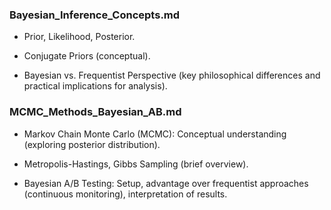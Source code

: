 ### Bayesian_Inference_Concepts.md

- Prior, Likelihood, Posterior.

- Conjugate Priors (conceptual).

- Bayesian vs. Frequentist Perspective (key philosophical differences and practical implications for analysis).

### MCMC_Methods_Bayesian_AB.md

- Markov Chain Monte Carlo (MCMC): Conceptual understanding (exploring posterior distribution).

- Metropolis-Hastings, Gibbs Sampling (brief overview).

- Bayesian A/B Testing: Setup, advantage over frequentist approaches (continuous monitoring), interpretation of results.